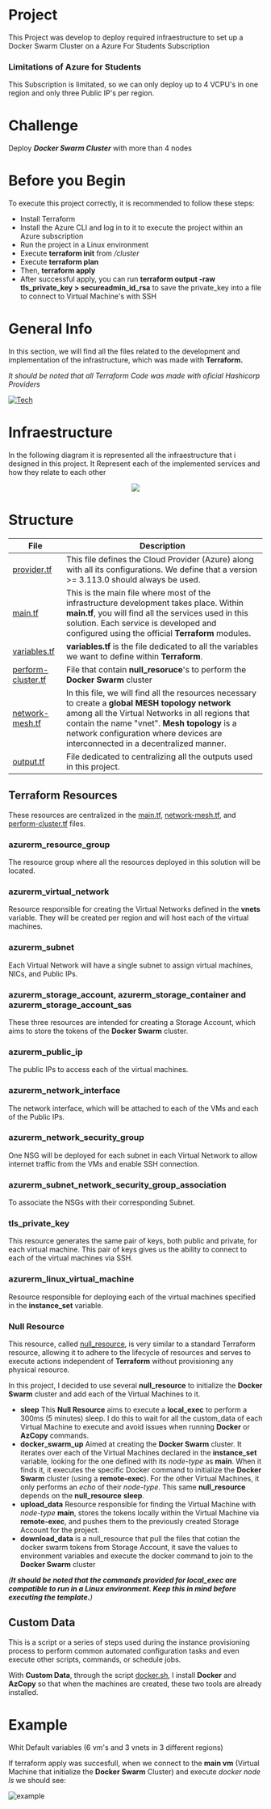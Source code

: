 # Project
This Project was develop to deploy required infraestructure to set up a Docker Swarm Cluster on a Azure For Students Subscription

### Limitations of Azure for Students

This Subscription is limitated, so we can only deploy up to 4 VCPU's in one region and only three Public IP's per region.

# Challenge
Deploy ***Docker Swarm Cluster*** with more than 4 nodes

# Before you Begin

To execute this project correctly, it is recommended to follow these steps:

+ Install Terraform
+ Install the Azure CLI and log in to it to execute the project within an Azure subscription
+ Run the project in a Linux environment
+ Execute **terraform init** from */cluster*
+ Execute **terraform plan**
+ Then, **terraform apply**
+ After successful apply, you can run **terraform output -raw tls_private_key > secureadmin_id_rsa** to save the private_key into a file to connect to Virtual Machine's with SSH

# General Info

In this section, we will find all the files related to the development and implementation of the infrastructure, which was made with **Terraform.**

*It should be noted that all Terraform Code was made with oficial Hashicorp Providers*


[![Tech](https://skillicons.dev/icons?i=azure,terraform,bash,docker&perline=4)](https://skillicons.dev)

# Infraestructure

In the following diagram it is represented all the infraestructure that i designed in this project.
It Represent each of the implemented services and how they relate to each other 



<div align="center">
  <img src="./images/docker-swarm-cluster.jpg">
</div>


# Structure

| File                                                                                                            | Description |
|-----------------------------------------------------------------------------------------------------------------|-------------|
|[provider.tf](provider.tf)                                                                                        |     This file defines the Cloud Provider (Azure) along with all its configurations. We define that a version >= 3.113.0 should always be used.   |
|[main.tf](main.tf)                                                                                               |     This is the main file where most of the infrastructure development takes place. Within **main.tf**, you will find all the services used in this solution. Each service is developed and configured using the official **Terraform** modules.     |
|[variables.tf](variables.tf)                                                                                     |     **variables.tf** is the file dedicated to all the variables we want to define within **Terraform**.     |
|[perform-cluster.tf](perform-cluster.tf)                                                                         |    File that contain **null_resoruce**'s to perform the **Docker Swarm** cluster     |
|[network-mesh.tf](network-mesh.tf)                                                                               |     In this file, we will find all the resources necessary to create a **global MESH topology network** among all the Virtual Networks in all regions that contain the name "vnet". **Mesh topology** is a network configuration where devices are interconnected in a decentralized manner.    |
|[output.tf](output.tf)                                                                                           |     File dedicated to centralizing all the outputs used in this project.     |

## Terraform Resources 

These resources are centralized in the [main.tf](main.tf), [network-mesh.tf](network-mesh.tf), and [perform-cluster.tf](perform-cluster.tf) files.
### azurerm_resource_group
The resource group where all the resources deployed in this solution will be located.

### azurerm_virtual_network
Resource responsible for creating the Virtual Networks defined in the **vnets** variable. They will be created per region and will host each of the virtual machines.

### azurerm_subnet
Each Virtual Network will have a single subnet to assign virtual machines, NICs, and Public IPs.

### azurerm_storage_account, azurerm_storage_container and azurerm_storage_account_sas
These three resources are intended for creating a Storage Account, which aims to store the tokens of the **Docker Swarm** cluster.

### azurerm_public_ip
The public IPs to access each of the virtual machines.

### azurerm_network_interface
The network interface, which will be attached to each of the VMs and each of the Public IPs.

### azurerm_network_security_group
One NSG will be deployed for each subnet in each Virtual Network to allow internet traffic from the VMs and enable SSH connection.

### azurerm_subnet_network_security_group_association
To associate the NSGs with their corresponding Subnet.

### tls_private_key
This resource generates the same pair of keys, both public and private, for each virtual machine. This pair of keys gives us the ability to connect to each of the virtual machines via SSH.

### azurerm_linux_virtual_machine
Resource responsible for deploying each of the virtual machines specified in the **instance_set** variable.

### Null Resource

This resource, called [null_resource](https://registry.terraform.io/providers/hashicorp/null/latest/docs/resources/resource), is very similar to a standard Terraform resource, allowing it to adhere to the lifecycle of resources and serves to execute actions independent of **Terraform** without provisioning any physical resource.

In this project, I decided to use several **null_resource** to initialize the **Docker Swarm** cluster and add each of the Virtual Machines to it.

+ **sleep** This **Null Resource** aims to execute a **local_exec** to perform a 300ms (5 minutes) sleep. I do this to wait for all the custom_data of each Virtual Machine to execute and avoid issues when running **Docker** or **AzCopy** commands.
+ **docker_swarm_up** Aimed at creating the **Docker Swarm** cluster. It iterates over each of the Virtual Machines declared in the **instance_set** variable, looking for the one defined with its *node-type* as **main**. When it finds it, it executes the specific Docker command to initialize the **Docker Swarm** cluster (using a **remote-exec**). For the other Virtual Machines, it only performs an *echo* of their *node-type*. This same **null_resource** depends on the **null_resource** **sleep**.
+ **upload_data** Resource responsible for finding the Virtual Machine with *node-type* **main**, stores the tokens locally within the Virtual Machine via **remote-exec**, and pushes them to the previously created Storage Account for the project. 
+ **download_data** is a null_resource that pull the files that cotian the docker swarm tokens from Storage Account, it save the values to environment variables and execute the docker command to join to the **Docker Swarm** cluster

 *(**It should be noted that the commands provided for local_exec are compatible to run in a Linux environment. Keep this in mind before executing the template.**)*

## Custom Data

This is a script or a series of steps used during the instance provisioning process to perform common automated configuration tasks and even execute other scripts, commands, or schedule jobs.

With **Custom Data**, through the script [docker.sh](/cluster/custom_data/docker.sh), I install **Docker** and **AzCopy** so that when the machines are created, these two tools are already installed.

# Example
Whit Default variables (6 vm's and 3 vnets in 3 different regions)

If terraform apply was succesfull, when we connect to the **main vm** (Virtual Machine that initialize the **Docker Swarm** Cluster) and execute *docker node ls* we should see:

![example](image.png)